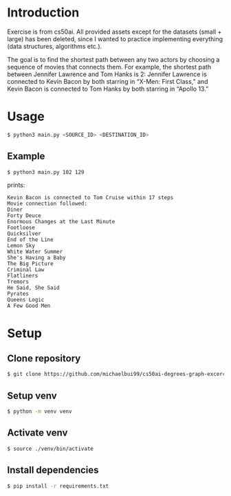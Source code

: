 # Introduction

Exercise is from cs50ai. All provided assets except for the datasets (small + large) has been deleted, since I wanted to practice implementing everything (data structures, algorithms etc.).<br>

The goal is to find the shortest path between any two actors by choosing a sequence of movies that connects them. For example, the shortest path between Jennifer Lawrence and Tom Hanks is 2: Jennifer Lawrence is connected to Kevin Bacon by both starring in “X-Men: First Class,” and Kevin Bacon is connected to Tom Hanks by both starring in “Apollo 13.”

# Usage

```bash
$ python3 main.py <SOURCE_ID> <DESTINATION_ID>
```

## Example

```bash
$ python3 main.py 102 129
```

prints:

```
Kevin Bacon is connected to Tom Cruise within 17 steps
Movie connection followed:
Diner
Forty Deuce
Enormous Changes at the Last Minute
Footloose
Quicksilver
End of the Line
Lemon Sky
White Water Summer
She's Having a Baby
The Big Picture
Criminal Law
Flatliners
Tremors
He Said, She Said
Pyrates
Queens Logic
A Few Good Men

```

# Setup

## Clone repository

```bash
$ git clone https://github.com/michaelbui99/cs50ai-degrees-graph-excercise.git && cd cs50ai-degrees-graph-exercise
```

## Setup venv

```bash
$ python -m venv venv
```

## Activate venv

```bash
$ source ./venv/bin/activate
```

## Install dependencies

```bash
$ pip install -r requirements.txt
```
